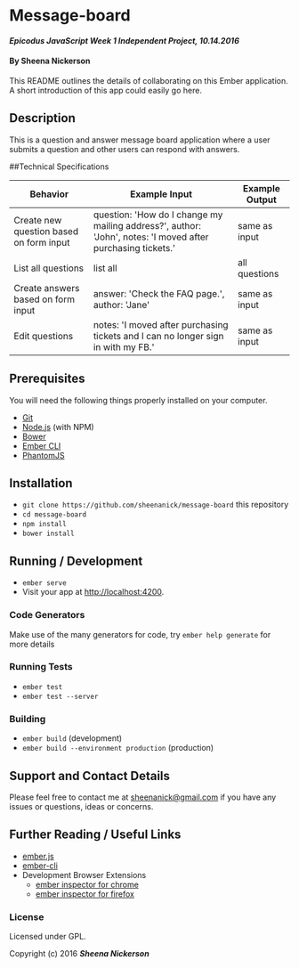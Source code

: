 # Message-board

#### _Epicodus JavaScript Week 1 Independent Project, 10.14.2016_

#### By Sheena Nickerson

This README outlines the details of collaborating on this Ember application.
A short introduction of this app could easily go here.

## Description

This is a question and answer message board application where a user submits a question and other users can respond with answers.

##Technical Specifications

| Behavior                                | Example Input                                                                                                | Example Output |
|-----------------------------------------|--------------------------------------------------------------------------------------------------------------|----------------|
| Create new question based on form input | question: 'How do I change my mailing address?', author: 'John', notes: 'I moved after purchasing tickets.'  | same as input  |
| List all questions                      | list all                                                                                                     | all questions  |
| Create answers based on form input      | answer: 'Check the FAQ page.', author: 'Jane'                                                                | same as input  |
| Edit questions                          | notes: 'I moved after purchasing tickets and I can no longer sign in with my FB.'                            | same as input  |

## Prerequisites

You will need the following things properly installed on your computer.

* [Git](http://git-scm.com/)
* [Node.js](http://nodejs.org/) (with NPM)
* [Bower](http://bower.io/)
* [Ember CLI](http://ember-cli.com/)
* [PhantomJS](http://phantomjs.org/)

## Installation

* `git clone https://github.com/sheenanick/message-board` this repository
* `cd message-board`
* `npm install`
* `bower install`

## Running / Development

* `ember serve`
* Visit your app at [http://localhost:4200](http://localhost:4200).

### Code Generators

Make use of the many generators for code, try `ember help generate` for more details

### Running Tests

* `ember test`
* `ember test --server`

### Building

* `ember build` (development)
* `ember build --environment production` (production)

## Support and Contact Details

Please feel free to contact me at sheenanick@gmail.com if you have any issues or questions, ideas or concerns.

## Further Reading / Useful Links

* [ember.js](http://emberjs.com/)
* [ember-cli](http://ember-cli.com/)
* Development Browser Extensions
  * [ember inspector for chrome](https://chrome.google.com/webstore/detail/ember-inspector/bmdblncegkenkacieihfhpjfppoconhi)
  * [ember inspector for firefox](https://addons.mozilla.org/en-US/firefox/addon/ember-inspector/)

### License

Licensed under GPL.

Copyright (c) 2016 **_Sheena Nickerson_**

